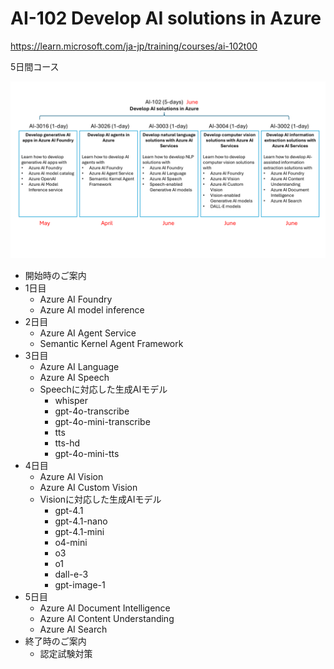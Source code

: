 # AI-102 Develop AI solutions in Azure

https://learn.microsoft.com/ja-jp/training/courses/ai-102t00

5日間コース

![alt text](image.png)

- 開始時のご案内
- 1日目
  - Azure AI Foundry
  - Azure AI model inference
- 2日目
  - Azure AI Agent Service
  - Semantic Kernel Agent Framework
- 3日目
  - Azure AI Language
  - Azure AI Speech
  - Speechに対応した生成AIモデル
    - whisper
    - gpt-4o-transcribe
    - gpt-4o-mini-transcribe
    - tts
    - tts-hd
    - gpt-4o-mini-tts
- 4日目
  - Azure AI Vision
  - Azure AI Custom Vision
  - Visionに対応した生成AIモデル
    - gpt-4.1
    - gpt-4.1-nano
    - gpt-4.1-mini
    - o4-mini
    - o3
    - o1
    - dall-e-3
    - gpt-image-1
- 5日目
  - Azure AI Document Intelligence
  - Azure AI Content Understanding
  - Azure AI Search
- 終了時のご案内
  - 認定試験対策


